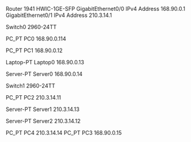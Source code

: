 Router 1941
HWIC-1GE-SFP
GigabitEthernet0/0
IPv4 Address 168.90.0.1
GigabitEthernet0/1
IPv4 Address 210.3.14.1

Switch0 2960-24TT

PC_PT PC0 168.90.0.114

PC_PT PC1 168.90.0.12

Laptop-PT Laptop0 168.90.0.13

Server-PT Server0 168.90.0.14


Switch1 2960-24TT

PC_PT PC2 210.3.14.11

Server-PT Server1 210.3.14.13

Server-PT Server2 210.3.14.12


PC_PT PC4 210.3.14.14
PC_PT PC3 168.90.0.15